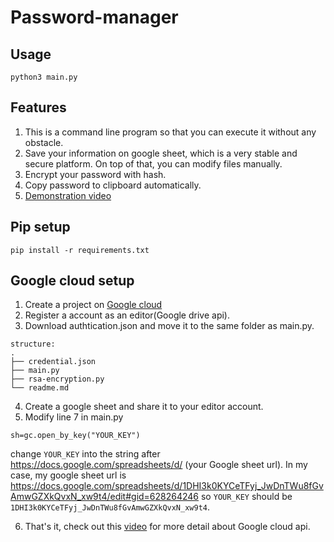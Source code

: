 # Password-manager
## Usage
```
python3 main.py
```
## Features
1. This is a command line program so that you can execute it without any obstacle.
2. Save your information on google sheet, which is a very stable and secure platform. On top of that, you can modify files manually.
3. Encrypt your password with hash.
4. Copy password to clipboard automatically.
5. [Demonstration video](https://youtu.be/SfdZxzV8e0g)

## Pip setup
```
pip install -r requirements.txt
```
## Google cloud setup
1. Create a project on [Google cloud](https://cloud.google.com/)
2. Register a account as an editor(Google drive api).
3. Download authtication.json and move it to the same folder as main.py.
```
structure:
.
├── credential.json
├── main.py
├── rsa-encryption.py
└── readme.md
```

4. Create a google sheet and share it to your editor account.
5. Modify line 7 in main.py
```
sh=gc.open_by_key("YOUR_KEY")
```
change `YOUR_KEY` into the string after https://docs.google.com/spreadsheets/d/ (your Google sheet url).
In my case, my google sheet url is https://docs.google.com/spreadsheets/d/1DHI3k0KYCeTFyj_JwDnTWu8fGvAmwGZXkQvxN_xw9t4/edit#gid=628264246
so `YOUR_KEY` should be `1DHI3k0KYCeTFyj_JwDnTWu8fGvAmwGZXkQvxN_xw9t4`.

6. That's it, check out this [video](https://www.youtube.com/watch?v=T1vqS1NL89E&t=307s) for more detail about Google cloud api.
